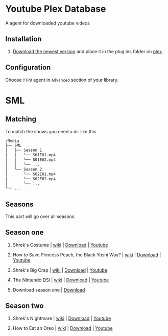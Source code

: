 # Youtube Plex Database

A agent for downloaded youtube videos

## Installation

1) [Download the newest version]() and place it in the plug ins folder on [plex](https://www.plex.tv/).

## Configuration

Choose `YTPD` agent in `Advanced` section of your library.

# SML

## Matching
To match the shows you need a dir like this
```bash
/Media
├── SML
│   ├── Season 1
│   │   └── S01E01.mp4
│   │   └── S01E02.mp4
│   │   └── ...
│   └── Season 2
│       └── S02E01.mp4
│       └── S02E02.mp4
│       └── ...
└── ...
```

## Seasons
This part will go over all seasons.

## Season one
1) Shrek's Costume | [wiki](https://sml.fandom.com/wiki/Shrek%27s_Costume) | [Download](https://github.com/HttpAnimation/YTPlex-Database/raw/master/SML/Shrek's%20Costume.sh) | [Youtube](https://www.youtube.com/watch?v=PDvKy6v52Fs) 

2) How to Save Princess Peach, the Black Yoshi Way? | [wiki](https://sml.fandom.com/wiki/How_to_Save_Princess_Peach,_the_Black_Yoshi_Way%3F) | [Download](SCRIPTTODOWNLOAD) | [Youtube](https://www.youtube.com/watch?app=desktop&v=mbUl1ZpBI4M) 

3) Shrek's Big Crap | [wiki](https://sml.fandom.com/wiki/Shrek%27s_Big_Crap) | [Download](SCRIPTTODOWNLOAD) | [Youtube](https://www.youtube.com/watch?app=desktop&v=Q7R9bQaconY) 

4) The Nintendo DSi | [wiki](https://sml.fandom.com/wiki/The_Nintendo_DSi) | [Download](SCRIPTTODOWNLOAD) | [Youtube](WATCHONYT) 

5) Download season one | [Download](https://raw.githubusercontent.com/HttpAnimation/YTPlex-Database/master/SML/Season-1.sh)

## Season two
1) Shrek's Nightmare | [wiki](WIKIPAGE) | [Download](SCRIPTTODOWNLOAD) | [Youtube](WATCHONYT) 

1) How to Eat an Oreo | [wiki](WIKIPAGE) | [Download](SCRIPTTODOWNLOAD) | [Youtube](WATCHONYT) 

